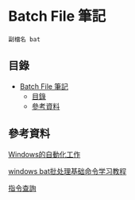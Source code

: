 # Batch File 筆記

```
副檔名 bat
```

## 目錄

- [Batch File 筆記](#batch-file-筆記)
	- [目錄](#目錄)
	- [參考資料](#參考資料)

## 參考資料

[Windows的自動化工作](https://peterju.gitbooks.io/cmddoc/content/)

[windows bat批处理基础命令学习教程](https://blog.csdn.net/huwei2003/article/details/66968001)

[指令查詢](https://ss64.com/nt/)
